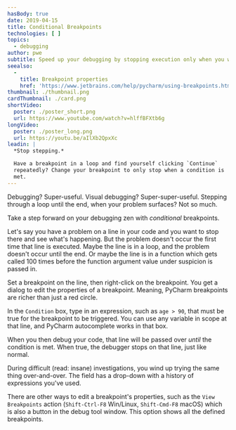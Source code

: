 ```yaml
---
hasBody: true
date: 2019-04-15
title: Conditional Breakpoints
technologies: [ ]
topics:
  - debugging
author: pwe
subtitle: Speed up your debugging by stopping execution only when you want to.
seealso:
  - 
    title: Breakpoint properties
    href: 'https://www.jetbrains.com/help/pycharm/using-breakpoints.html#breakpoint-properties'
thumbnail: ./thumbnail.png
cardThumbnail: ./card.png
shortVideo:
  poster: ./poster_short.png
  url: https://www.youtube.com/watch?v=hlffBFXtb6g
longVideo:
  poster: ./poster_long.png
  url: https://youtu.be/aIlXb2QpxXc
leadin: |
  *Stop stepping.*

  Have a breakpoint in a loop and find yourself clicking `Continue`
  repeatedly? Change your breakpoint to only stop when a condition is
  met.
---
```


Debugging? Super-useful. Visual debugging? Super-super-useful. Stepping through a loop until the end, when your problem surfaces? Not so much.

Take a step forward on your debugging zen with *conditional* breakpoints.

Let's say you have a problem on a line in your code and you want to stop there and see what's happening. But the problem doesn't occur the first time that line is executed. Maybe the line is in a loop, and the problem doesn't occur until the end. Or maybe the line is in a function which gets called 100 times before the function argument value under suspicion is passed in.

Set a breakpoint on the line, then right-click on the breakpoint. You get a dialog to edit the properties of a breakpoint. Meaning, PyCharm breakpoints are richer than just a red circle.

In the `Condition` box, type in an expression, such as `age > 90`, that must be true for the breakpoint to be triggered. You can use any variable in scope at that line, and PyCharm autocomplete works in that box.

When you then debug your code, that line will be passed over *until* the condition is met. When true, the debugger stops on that line, just like normal.

During difficult (read: insane) investigations, you wind up trying the same thing over-and-over. The field has a drop-down with a history of expressions you've used.

There are other ways to edit a breakpoint's properties, such as the `View Breakpoints` action (`Shift-Ctrl-F8` Win/Linux, `Shift-Cmd-F8` macOS) which is also a button in the debug tool window. This option shows all the defined breakpoints.
